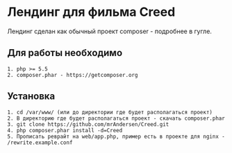 # Лендинг для фильма Creed

Лендинг сделан как обычный проект composer - подробнее в гугле.

## Для работы необходимо

    1. php >= 5.5
    2. composer.phar - https://getcomposer.org

## Установка

    1. cd /var/www/ (или до директории где будет располагаться проект)
    2. В директорию где будет располагаться проект - скачать composer.phar
    3. git clone https://github.com/mrAndersen/Creed.git
    4. php composer.phar install -d=Creed
    5. Прописать реврайт на web/app.php, пример есть в проекте для nginx - /rewrite.example.conf
